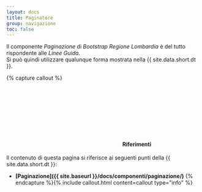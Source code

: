 ```yaml
---
layout: docs
title: Paginatore
group: navigazione
toc: false
---
```


Il componente *Paginazione* di  *Bootstrap Regione Lombardia* è del tutto rispondente alle *Linee Guida*.  
Si può quindi utilizzare qualunque forma mostrata nella {{ site.data.short.dt }}.


{% capture callout %}
####  <svg class="icon icon-info icon-lg"><use xlink:href="{{ site.baseurl }}/dist/svg/sprites.svg#it-info-circle"></use></svg> Riferimenti
Il contenuto di questa pagina si riferisce ai seguenti punti della {{ site.data.short.dt }}:
- **[Paginazione]({{ site.baseurl }}/docs/componenti/paginazione/)**
{% endcapture %}{% include callout.html content=callout type="info" %}
